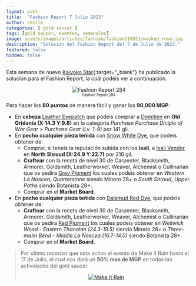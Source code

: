 ```yaml
---
layout: post
title:  "Fashion Report 7 Julio 2023"
author: cecile
categories: [ gold saucer ]
tags: [gold saucer, eventos, semanales]
image: assets/images/articles/fashion/fashion210521/masked_rose.jpg
description: "Solucion del Fashion Report del 7 de Julio de 2023."
featured: false
hidden: false
---
```


Esta semana de nuevo [Kaiyoko Star](https://twitter.com/kaiyokostar){:target="_blank"} ha publicado la solución para el Fashion Report, la cual podéis ver a continuación.

<p align="center"><img src="{{ site.baseurl }}/assets/images/articles/fashion/fashion230707/freport_284.jpg" alt="Fashion Report 284">
<br/>
<sub><sup>Fashion Report 284</sup></sub></p>

Para hacer los **80 puntos** de manera fácil y ganar los **90,000 MGP**:


- En **cabeza** <a href="https://eu.finalfantasyxiv.com/lodestone/playguide/db/item/42ae515945e/" class="eorzeadb_link" target="_blank">Leather Eyepatch</a> que podéis comprar a <a href="https://eu.finalfantasyxiv.com/lodestone/playguide/db/shop/5c0bdbdc542/?item=791b438d0fe&type=gil" class="eorzeadb_link" target="_blank">Domitien</a> en **Old Gridania (X:14.3 Y:9.8)** en la categoría *Purchase Purchase Diciple of War Gear > Purchase Gear (Lv. 1-9)* por 141 gil.
- En **pecho cualquier pieza teñida** con <a href="https://eu.finalfantasyxiv.com/lodestone/playguide/db/item/188d2c75e07/" class="eorzeadb_link" target="_blank">Snow White Dye</a>, que podeis obtener de:
    - Comprar, si teneis la reputación subida con los **Ixali**, a <a href="https://eu.finalfantasyxiv.com/lodestone/playguide/db/shop/82cc59ae4c7/?item=188d2c75e07&type=gil" class="eorzeadb_link" target="_blank">Ixali Vendor</a> en **North Shroud (X:24.9 Y:22.7)** por 216 gil.
    - **Craftear** con la receta de nivel 30 de Carpenter, Blacksmith, Armorer, Goldsmith, Leatherworker, Weaver, Alchemist o Cullinarian que os pedira <a href="https://eu.finalfantasyxiv.com/lodestone/playguide/db/item/0563231e95a/" class="eorzeadb_link" target="_blank">Grey Pigment</a> los cuales podeis obtener en *Western La Noscea, Quarterstone* siendo Minero 28+ o *South Shroud, Upper Paths* siendo Botanista 28+.
    - Comprar en el **Market Board**.
- En **pecho cualquier pieza teñida** con <a href="https://eu.finalfantasyxiv.com/lodestone/playguide/db/item/3faa2bd2b45/" class="eorzeadb_link" target="_blank">Dalamud Red Dye</a>, que podeis obtener de:
    - **Craftear** con la receta de nivel 30 de Carpenter, Blacksmith, Armorer, Goldsmith, Leatherworker, Weaver, Alchemist o Cullinarian que os pedira <a href="https://eu.finalfantasyxiv.com/lodestone/playguide/db/item/825b36903f7/" class="eorzeadb_link" target="_blank">Red Pigment</a> los cuales podeis obtener en *Wellwick Wood - Eastern Thanalan (24.3-19.5)* siendo Minero 28+ o *Three-malm Bend - Middle La Noscea (16.7-14.0)* siendo Botanista 28+.
    - Comprar en el **Market Board**.


<blockquote>
Por ultimo recordar que esta activo el evento de Make it Rain hasta el 17 de Julio, el cual nos dará un <b>50% mas de MGP</b> en todas las actividades del gold saucer.
<br/>
<p align="center">
    <a href="/maitrain2023"><img src="{{ site.baseurl }}/assets/images/articles/noticias/maitrain2023/maitrain2023.jpg" alt="Make It Rain"/></a>
</p>
</blockquote>